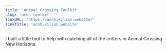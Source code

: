 ```yaml
---
title: 'Animal Crossing Toolkit'
slug: 'acnh-toolkit'
linkURL: 'https://acnh.kilian.website/'
linkTitle: 'acnh.kilian.website'
---
```


I built a little tool to help with catching all of the critters in Animal Crossing New Horizons.
